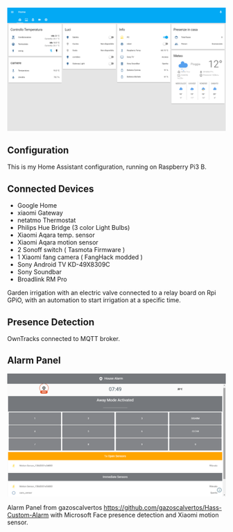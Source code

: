 
![alt text](screenshots/home.png "Home")


## Configuration

This is my Home Assistant configuration, running on Raspberry Pi3 B.

## Connected Devices

- Google Home
- xiaomi Gateway
- netatmo Thermostat
- Philips Hue Bridge (3 color Light Bulbs)
- Xiaomi Aqara temp. sensor
- Xiaomi Aqara motion sensor
- 2 Sonoff switch ( Tasmota Firmware )
- 1 Xiaomi fang camera ( FangHack modded ) 
- Sony Android TV KD-49X8309C
- Sony Soundbar 
- Broadlink RM Pro

Garden irrigation with an electric valve connected to a relay board on Rpi GPiO, with an automation to start irrigation at a specific time.

## Presence Detection

OwnTracks connected to MQTT broker.

## Alarm Panel

![alt text](screenshots/alarm1.png "Alarm_armed")

Alarm Panel from gazoscalvertos https://github.com/gazoscalvertos/Hass-Custom-Alarm with Microsoft Face presence detection and Xiaomi motion sensor.




